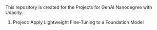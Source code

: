 This repository is created for the Projects for GenAI Nanodegree with Udacity.

1. Project: Apply Lightweight Fine-Tuning to a Foundation Model
